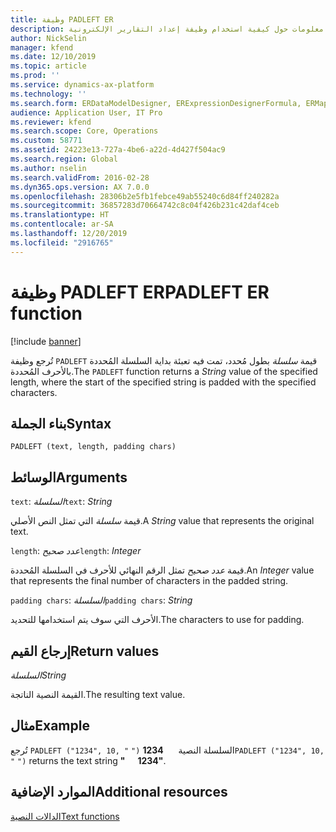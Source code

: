 ```yaml
---
title: وظيفة PADLEFT ER
description: يوفر هذا الموضوع معلومات حول كيفية استخدام وظيفة إعداد التقارير الإلكترونية PADLEFT (ER).
author: NickSelin
manager: kfend
ms.date: 12/10/2019
ms.topic: article
ms.prod: ''
ms.service: dynamics-ax-platform
ms.technology: ''
ms.search.form: ERDataModelDesigner, ERExpressionDesignerFormula, ERMappedFormatDesigner, ERModelMappingDesigner
audience: Application User, IT Pro
ms.reviewer: kfend
ms.search.scope: Core, Operations
ms.custom: 58771
ms.assetid: 24223e13-727a-4be6-a22d-4d427f504ac9
ms.search.region: Global
ms.author: nselin
ms.search.validFrom: 2016-02-28
ms.dyn365.ops.version: AX 7.0.0
ms.openlocfilehash: 28306b2e5fb1febce49ab55240c6d84ff240282a
ms.sourcegitcommit: 36857283d70664742c8c04f426b231c42daf4ceb
ms.translationtype: HT
ms.contentlocale: ar-SA
ms.lasthandoff: 12/20/2019
ms.locfileid: "2916765"
---
```

# <span data-ttu-id="b0653-103"><a name="PADLEFT">وظيفة PADLEFT ER</a></span><span class="sxs-lookup"><span data-stu-id="b0653-103"><a name="PADLEFT">PADLEFT ER function</a></span></span>

[!include [banner](../includes/banner.md)]

<span data-ttu-id="b0653-104">تُرجع وظيفة `PADLEFT` قيمة *سلسلة* بطول مُحدد، تمت فيه تعبئة بداية السلسلة المُحددة بالأحرف المُحددة.</span><span class="sxs-lookup"><span data-stu-id="b0653-104">The `PADLEFT` function returns a *String* value of the specified length, where the start of the specified string is padded with the specified characters.</span></span>

## <a name="syntax"></a><span data-ttu-id="b0653-105">بناء الجملة</span><span class="sxs-lookup"><span data-stu-id="b0653-105">Syntax</span></span>

```
PADLEFT (text, length, padding chars)
```

## <a name="arguments"></a><span data-ttu-id="b0653-106">الوسائط</span><span class="sxs-lookup"><span data-stu-id="b0653-106">Arguments</span></span>

<span data-ttu-id="b0653-107">`text`: *السلسلة*</span><span class="sxs-lookup"><span data-stu-id="b0653-107">`text`: *String*</span></span>

<span data-ttu-id="b0653-108">قيمة *سلسلة* التي تمثل النص الأصلي.</span><span class="sxs-lookup"><span data-stu-id="b0653-108">A *String* value that represents the original text.</span></span>

<span data-ttu-id="b0653-109">`length`: *عدد صحيح*</span><span class="sxs-lookup"><span data-stu-id="b0653-109">`length`: *Integer*</span></span>

<span data-ttu-id="b0653-110">قيمة *عدد صحيح* تمثل الرقم النهائي للأحرف في السلسلة المُحددة.</span><span class="sxs-lookup"><span data-stu-id="b0653-110">An *Integer* value that represents the final number of characters in the padded string.</span></span>

<span data-ttu-id="b0653-111">`padding chars`: *السلسلة*</span><span class="sxs-lookup"><span data-stu-id="b0653-111">`padding chars`: *String*</span></span>

<span data-ttu-id="b0653-112">الأحرف التي سوف يتم استخدامها للتحديد.</span><span class="sxs-lookup"><span data-stu-id="b0653-112">The characters to use for padding.</span></span>

## <a name="return-values"></a><span data-ttu-id="b0653-113">إرجاع القيم</span><span class="sxs-lookup"><span data-stu-id="b0653-113">Return values</span></span>

<span data-ttu-id="b0653-114">*السلسلة*</span><span class="sxs-lookup"><span data-stu-id="b0653-114">*String*</span></span>

<span data-ttu-id="b0653-115">القيمة النصية الناتجة.</span><span class="sxs-lookup"><span data-stu-id="b0653-115">The resulting text value.</span></span>

## <a name="example"></a><span data-ttu-id="b0653-116">مثال</span><span class="sxs-lookup"><span data-stu-id="b0653-116">Example</span></span>

<span data-ttu-id="b0653-117">تُرجع `PADLEFT ("1234", 10, "`&nbsp;`")` السلسلة النصية **&nbsp;&nbsp;&nbsp;&nbsp;&nbsp;&nbsp;1234**</span><span class="sxs-lookup"><span data-stu-id="b0653-117">`PADLEFT ("1234", 10, "`&nbsp;`")` returns the text string **"&nbsp;&nbsp;&nbsp;&nbsp;&nbsp;&nbsp;1234"**.</span></span>

## <a name="additional-resources"></a><span data-ttu-id="b0653-118">الموارد الإضافية</span><span class="sxs-lookup"><span data-stu-id="b0653-118">Additional resources</span></span>

[<span data-ttu-id="b0653-119">الدالات النصية</span><span class="sxs-lookup"><span data-stu-id="b0653-119">Text functions</span></span>](er-functions-category-text.md)
